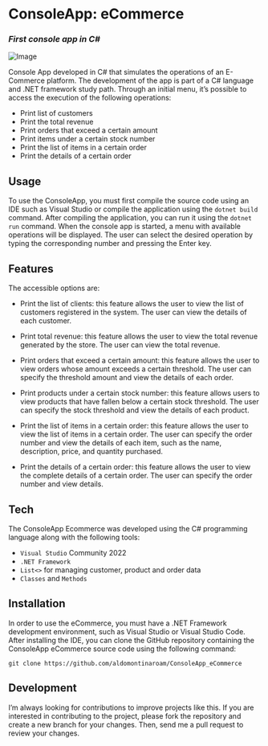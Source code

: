 <h1 class="code-line" data-line-start=0 data-line-end=1 ><a id="ConsoleApp_eCommerce_0"></a>ConsoleApp: eCommerce</h1>
<h3 class="code-line" data-line-start=1 data-line-end=2 ><a id="_First_console_app_in_C__1"></a><em>First console app in C#</em></h3>
<p class="has-line-data" data-line-start="3" data-line-end="4"><img src="https://cdn.pixabay.com/photo/2015/06/24/15/45/hands-820272_960_720.jpg" alt="Image"></p>
<p class="has-line-data" data-line-start="6" data-line-end="7">Console App developed in C# that simulates the operations of an E-Commerce platform. The development of the app is part of a C# language and .NET framework study path. Through an initial menu, it’s possible to access the execution of the following operations:</p>
<ul>
<li class="has-line-data" data-line-start="7" data-line-end="8">Print list of customers</li>
<li class="has-line-data" data-line-start="8" data-line-end="9">Print the total revenue</li>
<li class="has-line-data" data-line-start="9" data-line-end="10">Print orders that exceed a certain amount</li>
<li class="has-line-data" data-line-start="10" data-line-end="11">Print items under a certain stock number</li>
<li class="has-line-data" data-line-start="11" data-line-end="12">Print the list of items in a certain order</li>
<li class="has-line-data" data-line-start="12" data-line-end="14">Print the details of a certain order</li>
</ul>
<h2 class="code-line" data-line-start=14 data-line-end=15 ><a id="Usage_14"></a>Usage</h2>
<p class="has-line-data" data-line-start="15" data-line-end="16">To use the ConsoleApp, you must first compile the source code using an IDE such as Visual Studio or compile the application using the <code>dotnet build</code> command. After compiling the application, you can run it using the <code>dotnet run</code> command. When the console app is started, a menu with available operations will be displayed. The user can select the desired operation by typing the corresponding number and pressing the Enter key.</p>
<h2 class="code-line" data-line-start=17 data-line-end=18 ><a id="Features_17"></a>Features</h2>
<p class="has-line-data" data-line-start="18" data-line-end="19">The accessible options are:</p>
<ul>
<li class="has-line-data" data-line-start="19" data-line-end="21">
<p class="has-line-data" data-line-start="19" data-line-end="20">Print the list of clients: this feature allows the user to view the list of customers registered in the system. The user can view the details of each customer.</p>
</li>
<li class="has-line-data" data-line-start="21" data-line-end="23">
<p class="has-line-data" data-line-start="21" data-line-end="22">Print total revenue: this feature allows the user to view the total revenue generated by the store. The user can view the total revenue.</p>
</li>
<li class="has-line-data" data-line-start="23" data-line-end="25">
<p class="has-line-data" data-line-start="23" data-line-end="24">Print orders that exceed a certain amount: this feature allows the user to view orders whose amount exceeds a certain threshold. The user can specify the threshold amount and view the details of each order.</p>
</li>
<li class="has-line-data" data-line-start="25" data-line-end="27">
<p class="has-line-data" data-line-start="25" data-line-end="26">Print products under a certain stock number: this feature allows users to view products that have fallen below a certain stock threshold. The user can specify the stock threshold and view the details of each product.</p>
</li>
<li class="has-line-data" data-line-start="27" data-line-end="29">
<p class="has-line-data" data-line-start="27" data-line-end="28">Print the list of items in a certain order: this feature allows the user to view the list of items in a certain order. The user can specify the order number and view the details of each item, such as the name, description, price, and quantity purchased.</p>
</li>
<li class="has-line-data" data-line-start="29" data-line-end="31">
<p class="has-line-data" data-line-start="29" data-line-end="30">Print the details of a certain order: this feature allows the user to view the complete details of a certain order. The user can specify the order number and view details.</p>
</li>
</ul>
<h2 class="code-line" data-line-start=31 data-line-end=32 ><a id="Tech_31"></a>Tech</h2>
<p class="has-line-data" data-line-start="33" data-line-end="34">The ConsoleApp Ecommerce was developed using the C# programming language along with the following tools:</p>
<ul>
<li class="has-line-data" data-line-start="34" data-line-end="35"><code>Visual Studio</code> Community 2022</li>
<li class="has-line-data" data-line-start="35" data-line-end="36"><code>.NET Framework</code></li>
<li class="has-line-data" data-line-start="36" data-line-end="37"><code>List&lt;&gt;</code> for managing customer, product and order data</li>
<li class="has-line-data" data-line-start="37" data-line-end="39"><code>Classes</code> and <code>Methods</code></li>
</ul>
<h2 class="code-line" data-line-start=39 data-line-end=40 ><a id="Installation_39"></a>Installation</h2>
<p class="has-line-data" data-line-start="40" data-line-end="41">In order to use the eCommerce, you must have a .NET Framework development environment, such as Visual Studio or Visual Studio Code. After installing the IDE, you can clone the GitHub repository containing the ConsoleApp eCommerce source code using the following command:</p>
<pre><code class="has-line-data" data-line-start="42" data-line-end="44">git clone https://github.com/aldomontinaroam/ConsoleApp_eCommerce
</code></pre>
<h2 class="code-line" data-line-start=45 data-line-end=46 ><a id="Development_45"></a>Development</h2>
<p class="has-line-data" data-line-start="47" data-line-end="48">I’m always looking for contributions to improve projects like this. If you are interested in contributing to the project, please fork the repository and create a new branch for your changes. Then, send me a pull request to review your changes.</p>

